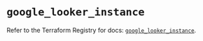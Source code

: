 # `google_looker_instance`

Refer to the Terraform Registry for docs: [`google_looker_instance`](https://registry.terraform.io/providers/hashicorp/google-beta/6.29.0/docs/resources/google_looker_instance).
